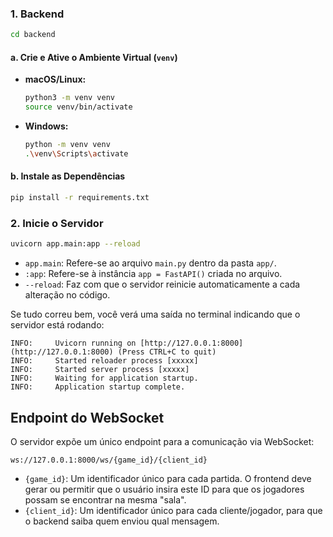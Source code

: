 ### 1. Backend

```bash
cd backend
```

#### a. Crie e Ative o Ambiente Virtual (`venv`)

* **macOS/Linux:**
    ```bash
    python3 -m venv venv
    source venv/bin/activate
    ```

* **Windows:**
    ```bash
    python -m venv venv
    .\venv\Scripts\activate
    ```

#### b. Instale as Dependências

```bash
pip install -r requirements.txt
```

### 2. Inicie o Servidor

```bash
uvicorn app.main:app --reload
```

* `app.main`: Refere-se ao arquivo `main.py` dentro da pasta `app/`.
* `:app`: Refere-se à instância `app = FastAPI()` criada no arquivo.
* `--reload`: Faz com que o servidor reinicie automaticamente a cada alteração no código.

Se tudo correu bem, você verá uma saída no terminal indicando que o servidor está rodando:

```
INFO:     Uvicorn running on [http://127.0.0.1:8000](http://127.0.0.1:8000) (Press CTRL+C to quit)
INFO:     Started reloader process [xxxxx]
INFO:     Started server process [xxxxx]
INFO:     Waiting for application startup.
INFO:     Application startup complete.
```

## Endpoint do WebSocket

O servidor expõe um único endpoint para a comunicação via WebSocket:

`ws://127.0.0.1:8000/ws/{game_id}/{client_id}`

* `{game_id}`: Um identificador único para cada partida. O frontend deve gerar ou permitir que o usuário insira este ID para que os jogadores possam se encontrar na mesma "sala".
* `{client_id}`: Um identificador único para cada cliente/jogador, para que o backend saiba quem enviou qual mensagem.

